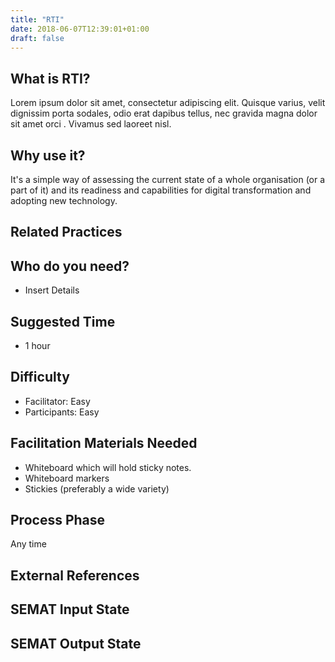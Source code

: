 ```yaml
---
title: "RTI"
date: 2018-06-07T12:39:01+01:00
draft: false
---
```


## What is RTI?

Lorem ipsum dolor sit amet, consectetur adipiscing elit. Quisque varius, velit dignissim porta sodales, odio erat dapibus tellus, nec gravida magna dolor sit amet orci . Vivamus sed laoreet nisl.

## Why use  it?

It's a simple way of assessing the current state of a whole organisation (or a part of it) and its readiness and capabilities for digital transformation and adopting new technology. 

## Related Practices


## Who do you need?

- Insert Details


## Suggested Time

- 1 hour


## Difficulty
- Facilitator: Easy
- Participants: Easy


## Facilitation Materials Needed

- Whiteboard which will hold sticky notes.
- Whiteboard markers
- Stickies (preferably a wide variety)

## Process Phase
Any time

## External References

## SEMAT Input State

## SEMAT Output State


